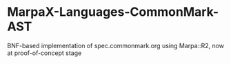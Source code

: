 ﻿MarpaX-Languages-CommonMark-AST
===============================

BNF-based implementation of spec.commonmark.org using Marpa::R2, now at proof-of-concept stage
